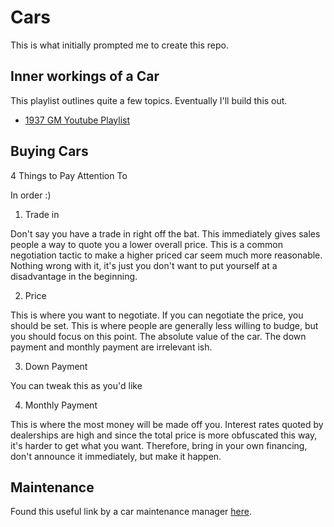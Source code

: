 # Cars

This is what initially prompted me to create this repo.

## Inner workings of a Car

This playlist outlines quite a few topics.
Eventually I'll build this out.

- [1937 GM Youtube Playlist](https://www.youtube.com/playlist?list=PLI7lqC4ZBnInJOAwogQJtSq4UQu69Pjj4)

## Buying Cars

4 Things to Pay Attention To

In order :)

1. Trade in

Don't say you have a trade in right off the bat. This immediately gives sales people a way to quote you a lower overall price. This is a common negotiation tactic to make a higher priced car seem much more reasonable. Nothing wrong with it, it's just you don't want to put yourself at a disadvantage in the beginning.

2. Price

This is where you want to negotiate. If you can negotiate the price, you should be set. This is where people are generally less willing to budge, but you should focus on this point. The absolute value of the car. The down payment and monthly payment are irrelevant ish.

3. Down Payment

You can tweak this as you'd like

4. Monthly Payment

This is where the most money will be made off you. Interest rates quoted by dealerships are high and since the total price is more obfuscated this way, it's harder to get what you want.
Therefore, bring in your own financing, don't announce it immediately, but make it happen.

## Maintenance

Found this useful link by a car maintenance manager [here](https://www.edmunds.com/car-maintenance/confessions-from-the-dealership-service-department.html).
